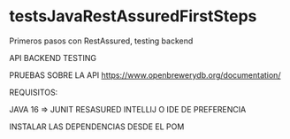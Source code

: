 # testsJavaRestAssuredFirstSteps
Primeros pasos con RestAssured, testing backend


API BACKEND TESTING

PRUEBAS SOBRE LA API https://www.openbrewerydb.org/documentation/

REQUISITOS:

JAVA 16 =>
JUNIT
RESASURED
INTELLIJ O IDE DE PREFERENCIA

INSTALAR LAS DEPENDENCIAS DESDE EL POM

